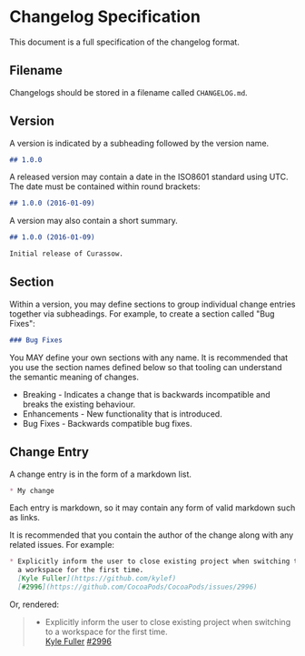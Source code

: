 # Changelog Specification

This document is a full specification of the changelog format.

## Filename

Changelogs should be stored in a filename called `CHANGELOG.md`.

## Version

A version is indicated by a subheading followed by the version name.

```markdown
## 1.0.0
```

A released version may contain a date in the ISO8601 standard using UTC.
The date must be contained within round brackets:

```markdown
## 1.0.0 (2016-01-09)
```

A version may also contain a short summary.

```markdown
## 1.0.0 (2016-01-09)

Initial release of Curassow.
```

## Section

Within a version, you may define sections to group individual change entries
together via subheadings. For example, to create a section called "Bug Fixes":

```markdown
### Bug Fixes
```

You MAY define your own sections with any name. It is recommended that you use
the section names defined below so that tooling can understand the semantic
meaning of changes.

- Breaking - Indicates a change that is backwards incompatible and breaks the
  existing behaviour.
- Enhancements - New functionality that is introduced.
- Bug Fixes - Backwards compatible bug fixes.

## Change Entry

A change entry is in the form of a markdown list.

```markdown
* My change
```

Each entry is markdown, so it may contain any form of valid markdown such as
links.

It is recommended that you contain the author of the change along with
any related issues. For example:

```markdown
* Explicitly inform the user to close existing project when switching to
  a workspace for the first time.  
  [Kyle Fuller](https://github.com/kylef)
  [#2996](https://github.com/CocoaPods/CocoaPods/issues/2996)
```

Or, rendered:

> * Explicitly inform the user to close existing project when switching to
>   a workspace for the first time.  
>   [Kyle Fuller](https://github.com/kylef)
>   [#2996](https://github.com/CocoaPods/CocoaPods/issues/2996)
